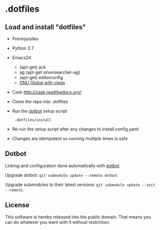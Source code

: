 .dotfiles
========

Load and install "dotfiles"
----------------------

 * Prerequisites
  * Python 2.7
  * Emacs24
    * (apt-get) ack
    * ag (apt-get silversearcher-ag)
    * (apt-get) editorconfig
    * [GNU Global with ctags]
  * Cask http://cask.readthedocs.org/
 * Clone the repo into .dotfiles
 * Run the [dotbot] setup script

        .dotfiles/install

 * Re-run the setup script after any changes to install.config.yaml
  * Changes are idempotent so running multiple times is safe

Dotbot
------

Linking and configuration done automatically with [dotbot].

Upgrade dotbot:
`git submodule update --remote dotbot`

Upgrade submodules to their latest versions:
`git submodule update --init --remote`.


License
-------

This software is hereby released into the public domain. That means you can do
whatever you want with it without restriction.

[dotbot]: https://github.com/anishathalye/dotbot
[GNU Global with ctags]: https://github.com/leoliu/ggtags/wiki/Install-Global-with-support-for-exuberant-ctags